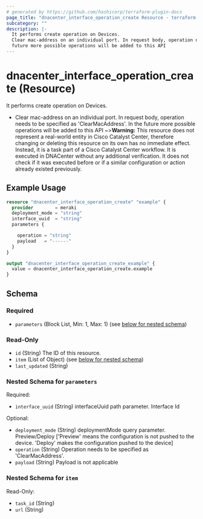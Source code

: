 ```yaml
---
# generated by https://github.com/hashicorp/terraform-plugin-docs
page_title: "dnacenter_interface_operation_create Resource - terraform-provider-dnacenter"
subcategory: ""
description: |-
  It performs create operation on Devices.
  Clear mac-address on an individual port. In request body, operation needs to be specified as 'ClearMacAddress'. In the
  future more possible operations will be added to this API
---
```


# dnacenter_interface_operation_create (Resource)

It performs create operation on Devices.

- Clear mac-address on an individual port. In request body, operation needs to be specified as 'ClearMacAddress'. In the
future more possible operations will be added to this API
~>**Warning:**
This resource does not represent a real-world entity in Cisco Catalyst Center, therefore changing or deleting this resource on its own has no immediate effect.
Instead, it is a task part of a Cisco Catalyst Center workflow. It is executed in DNACenter without any additional verification. It does not check if it was executed before or if a similar configuration or action already existed previously.

## Example Usage

```terraform
resource "dnacenter_interface_operation_create" "example" {
  provider        = meraki
  deployment_mode = "string"
  interface_uuid  = "string"
  parameters {

    operation = "string"
    payload   = "------"
  }
}

output "dnacenter_interface_operation_create_example" {
  value = dnacenter_interface_operation_create.example
}
```

<!-- schema generated by tfplugindocs -->
## Schema

### Required

- `parameters` (Block List, Min: 1, Max: 1) (see [below for nested schema](#nestedblock--parameters))

### Read-Only

- `id` (String) The ID of this resource.
- `item` (List of Object) (see [below for nested schema](#nestedatt--item))
- `last_updated` (String)

<a id="nestedblock--parameters"></a>
### Nested Schema for `parameters`

Required:

- `interface_uuid` (String) interfaceUuid path parameter. Interface Id

Optional:

- `deployment_mode` (String) deploymentMode query parameter. Preview/Deploy ['Preview' means the configuration is not pushed to the device. 'Deploy' makes the configuration pushed to the device]
- `operation` (String) Operation needs to be specified as 'ClearMacAddress'.
- `payload` (String) Payload is not applicable


<a id="nestedatt--item"></a>
### Nested Schema for `item`

Read-Only:

- `task_id` (String)
- `url` (String)
